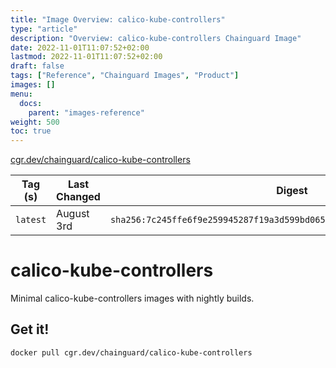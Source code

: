 ```yaml
---
title: "Image Overview: calico-kube-controllers"
type: "article"
description: "Overview: calico-kube-controllers Chainguard Image"
date: 2022-11-01T11:07:52+02:00
lastmod: 2022-11-01T11:07:52+02:00
draft: false
tags: ["Reference", "Chainguard Images", "Product"]
images: []
menu:
  docs:
    parent: "images-reference"
weight: 500
toc: true
---
```


[cgr.dev/chainguard/calico-kube-controllers](https://github.com/chainguard-images/images/tree/main/images/calico-kube-controllers)

| Tag (s)   | Last Changed | Digest                                                                    |
|-----------|--------------|---------------------------------------------------------------------------|
|  `latest` | August 3rd   | `sha256:7c245ffe6f9e259945287f19a3d599bd0656ffeab01f6060d7bc18c4caeda5e3` |

# calico-kube-controllers

Minimal calico-kube-controllers images with nightly builds.

## Get it!

```shell
docker pull cgr.dev/chainguard/calico-kube-controllers
```
